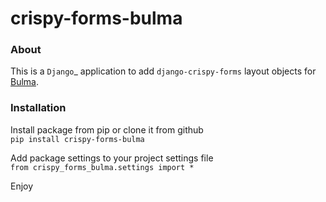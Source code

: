 crispy-forms-bulma
==

### About
This is a `Django`_ application to add `django-crispy-forms` layout objects for [Bulma](https://bulma.io/).

### Installation
Install package from pip or clone it from github  
`pip install crispy-forms-bulma`

Add package settings to your project settings file  
`from crispy_forms_bulma.settings import *`

Enjoy